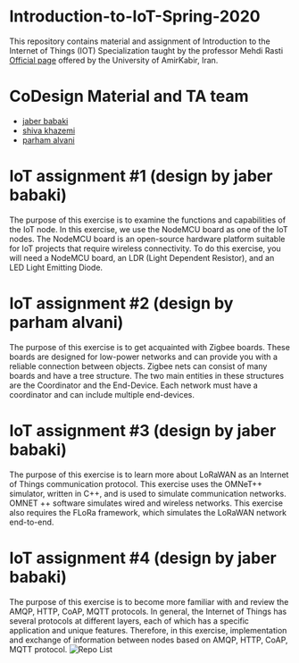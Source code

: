 # Introduction-to-IoT-Spring-2020
This repository contains material and  assignment of  Introduction to the Internet of Things (IOT) Specialization taught by the professor Mehdi Rasti [Official page](https://aut.ac.ir/cv/2423/Mehdi-Rasti?slc_lang=en&&cv=2423&mod=scv) offered by the University of AmirKabir, Iran.

# CoDesign Material and TA team
* [jaber babaki](https://github.com/JaberBabaki)
* [shiva khazemi](https://github.com/Shiva-KT)
* [parham alvani](https://github.com/1995parham)

# IoT assignment #1 (design by jaber babaki)
The purpose of this exercise is to examine the functions and capabilities of the IoT node. In this exercise, we use the NodeMCU board as one of the IoT nodes. The NodeMCU board is an open-source hardware platform suitable for IoT projects that require wireless connectivity.
To do this exercise, you will need a NodeMCU board, an LDR (Light Dependent Resistor), and an LED Light Emitting Diode.

# IoT assignment #2 (design by parham alvani)
The purpose of this exercise is to get acquainted with Zigbee boards. These boards are designed for low-power networks and can provide you with a reliable connection between objects. Zigbee nets can consist of many boards and have a tree structure. The two main entities in these structures are the Coordinator and the End-Device. Each network must have a coordinator and can include multiple end-devices.

# IoT assignment #3 (design by jaber babaki)
The purpose of this exercise is to learn more about LoRaWAN as an Internet of Things communication protocol. This exercise uses the OMNeT++ simulator, written in C++, and is used to simulate communication networks. OMNET ++ software simulates wired and wireless networks. This exercise also requires the FLoRa framework, which simulates the LoRaWAN network end-to-end.

# IoT assignment #4 (design by jaber babaki)
The purpose of this exercise is to become more familiar with and review the AMQP, HTTP, CoAP, MQTT protocols. In general, the Internet of Things has several protocols at different layers, each of which has a specific application and unique features. Therefore, in this exercise, implementation and exchange of information between nodes based on AMQP, HTTP, CoAP, MQTT protocol.
![Repo List](https://github.com/jReskti/AI-2048Game/blob/master/picture/1.jpg)
